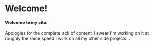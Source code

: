 # Welcome!
#### Welcome to my site.
Apologies for the complete lack of content. I swear I'm working on it at roughly the same speed I work on all my other side projects...